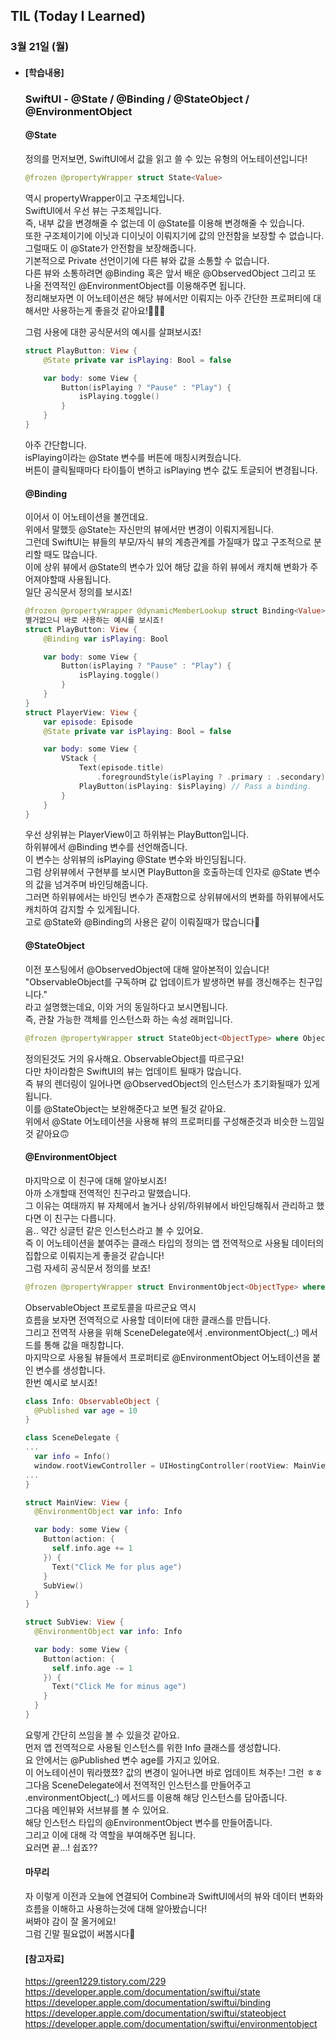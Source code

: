 ## TIL (Today I Learned)

### 3월 21일 (월)   

- #### [학습내용] 
  ### SwiftUI - @State / @Binding / @StateObject / @EnvironmentObject   
  
  #### @State   
  정의를 먼저보면, SwiftUI에서 값을 읽고 쓸 수 있는 유형의 어노테이션입니다!      
  ```swift
  @frozen @propertyWrapper struct State<Value>
  ```
  역시 propertyWrapper이고 구조체입니다.   
  SwiftUI에서 우선 뷰는 구조체입니다.   
  즉, 내부 값을 변경해줄 수 없는데 이 @State를 이용해 변경해줄 수 있습니다.   
  또한 구조체이기에 이닛과 디이닛이 이뤄지기에 값의 안전함을 보장할 수 없습니다.   
  그럴때도 이 @State가 안전함을 보장해줍니다.  
  기본적으로 Private 선언이기에 다른 뷰와 값을 소통할 수 없습니다.    
  다른 뷰와 소통하려면 @Binding 혹은 앞서 배운 @ObservedObject 그리고 또 나올 전역적인 @EnvironmentObject를 이용해주면 됩니다.   
  정리해보자면 이 어노테이션은 해당 뷰에서만 이뤄지는 아주 간단한 프로퍼티에 대해서만 사용하는게 좋을것 같아요!🧑🏻‍⚖️   

  그럼 사용에 대한 공식문서의 예시를 살펴보시죠!   
  ```swift
  struct PlayButton: View {
      @State private var isPlaying: Bool = false
  
      var body: some View {
          Button(isPlaying ? "Pause" : "Play") {
              isPlaying.toggle()
          }
      }
  }
  ```
  아주 간단합니다.   
  isPlaying이라는 @State 변수를 버튼에 매칭시켜줬습니다.  
  버튼이 클릭될때마다 타이틀이 변하고 isPlaying 변수 값도 토글되어 변경됩니다.   
  
  #### @Binding   
  이어서 이 어노테이션을 볼껀데요.   
  위에서 말했듯 @State는 자신만의 뷰에서만 변경이 이뤄지게됩니다.   
  그런데 SwiftUI는 뷰들의 부모/자식 뷰의 계층관계를 가질때가 많고 구조적으로 분리할 때도 많습니다.   
  이에 상위 뷰에서 @State의 변수가 있어 해당 값을 하위 뷰에서 캐치해 변화가 주어져야할때 사용됩니다.   
  일단 공식문서 정의를 보시죠!   
  ```swift
  @frozen @propertyWrapper @dynamicMemberLookup struct Binding<Value>
  별거없으니 바로 사용하는 예시를 보시죠!
  struct PlayButton: View {
      @Binding var isPlaying: Bool
  
      var body: some View {
          Button(isPlaying ? "Pause" : "Play") {
              isPlaying.toggle()
          }
      }
  }
  struct PlayerView: View {
      var episode: Episode
      @State private var isPlaying: Bool = false
  
      var body: some View {
          VStack {
              Text(episode.title)
                  .foregroundStyle(isPlaying ? .primary : .secondary)
              PlayButton(isPlaying: $isPlaying) // Pass a binding.
          }
      }
  }
  ```
  우선 상위뷰는 PlayerView이고 하위뷰는 PlayButton입니다.   
  하위뷰에서 @Binding 변수를 선언해줍니다.   
  이 변수는 상위뷰의 isPlaying @State 변수와 바인딩됩니다.  
  그럼 상위뷰에서 구현부를 보시면 PlayButton을 호출하는데 인자로 @State 변수의 값을 넘겨주며 바인딩해줍니다.   
  그러면 하위뷰에서는 바인딩 변수가 존재함으로 상위뷰에서의 변화를 하위뷰에서도 캐치하여 감지할 수 있게됩니다.   
  고로 @State와 @Binding의 사용은 같이 이뤄질때가 많습니다🙌   
  
  #### @StateObject   
  이전 포스팅에서 @ObservedObject에 대해 알아본적이 있습니다!   
  "ObservableObject를 구독하며 값 업데이트가 발생하면 뷰를 갱신해주는 친구입니다."   
  라고 설명했는데요, 이와 거의 동일하다고 보시면됩니다.   
  즉, 관찰 가능한 객체를 인스턴스화 하는 속성 래퍼입니다.    
  ```swift
  @frozen @propertyWrapper struct StateObject<ObjectType> where ObjectType : ObservableObject
  ```
  정의된것도 거의 유사해요. ObservableObject를 따르구요!   
  다만 차이라함은 SwiftUI의 뷰는 업데이트 될때가 많습니다.   
  즉 뷰의 렌더링이 일어나면 @ObservedObject의 인스턴스가 초기화될때가 있게됩니다.   
  이를 @StateObject는 보완해준다고 보면 될것 같아요.  
  위에서 @State 어노테이션을 사용해 뷰의 프로퍼티를 구성해준것과 비슷한 느낌일것 같아요🙃    
  #### @EnvironmentObject    
  마지막으로 이 친구에 대해 알아보시죠!   
  아까 소개할때 전역적인 친구라고 말했습니다.   
  그 이유는 여태까지 뷰 자체에서 놀거나 상위/하위뷰에서 바인딩해줘서 관리하고 했다면 이 친구는 다릅니다.   
  음.. 약간 싱글턴 같은 인스턴스라고 볼 수 있어요.   
  즉 이 어노테이션을 붙여주는 클래스 타입의 정의는 앱 전역적으로 사용될 데이터의 집합으로 이뤄지는게 좋을것 같습니다!  
  그럼 자세히 공식문서 정의를 보죠!   
  ```swift
  @frozen @propertyWrapper struct EnvironmentObject<ObjectType> where ObjectType : ObservableObject
  ```
  ObservableObject 프로토콜을 따르군요 역시   
  흐름을 보자면 전역적으로 사용할 데이터에 대한 클래스를 만듭니다.   
  그리고 전역적 사용을 위해 SceneDelegate에서 .environmentObject(_:) 메서드를 통해 값을 매칭합니다.   
  마지막으로 사용될 뷰들에서 프로퍼티로 @EnvironmentObject 어노테이션을 붙인 변수를 생성합니다.   
  한번 예시로 보시죠!   
  ```swift
  class Info: ObservableObject {
    @Published var age = 10
  }
  
  class SceneDelegate {
  ...
    var info = Info() 
    window.rootViewController = UIHostingController(rootView: MainView().environmentObject(info))
  ...
  }
  
  struct MainView: View {
    @EnvironmentObject var info: Info
  
    var body: some View {
      Button(action: {
        self.info.age += 1
      }) {
        Text("Click Me for plus age")
      }
      SubView()
    }
  }
  
  struct SubView: View {
    @EnvironmentObject var info: Info
  
    var body: some View {
      Button(action: {
        self.info.age -= 1
      }) {
        Text("Click Me for minus age")
      }
    }
  }
  ```
  요렇게 간단히 쓰임을 볼 수 있을것 같아요.   
  먼저 앱 전역적으로 사용될 인스턴스를 위한 Info 클래스를 생성합니다.   
  요 안에서는 @Published 변수 age를 가지고 있어요.   
  이 어노테이션이 뭐라했쬬? 값의 변경이 일어나면 바로 업데이트 쳐주는! 그런 ㅎㅎ   
  그다음 SceneDelegate에서 전역적인 인스턴스를 만들어주고 .environmentObject(_:) 메서드를 이용해 해당 인스턴스를 담아줍니다.   
  그다음 메인뷰와 서브뷰를 볼 수 있어요.   
  해당 인스턴스 타입의 @EnvironmentObject 변수를 만들어줍니다.   
  그리고 이에 대해 각 역할을 부여해주면 됩니다.  
  요러면 끝...! 쉽죠??    
  
  #### 마무리   
  자 이렇게 이전과 오늘에 연결되어 Combine과 SwiftUI에서의 뷰와 데이터 변화와 흐름을 이해하고 사용하는것에 대해 알아봤습니다!   
  써봐야 감이 잘 올거에요!   
  그럼 긴말 필요없이 써봅시다🙌   
  
  #### [참고자료]   
  https://green1229.tistory.com/229   
  https://developer.apple.com/documentation/swiftui/state   
  https://developer.apple.com/documentation/swiftui/binding   
  https://developer.apple.com/documentation/swiftui/stateobject  
  https://developer.apple.com/documentation/swiftui/environmentobject    
